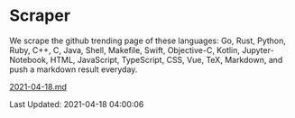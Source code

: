 # Scraper

We scrape the github trending page of these languages: Go, Rust, Python, Ruby, C++, C, Java, Shell, Makefile, Swift, Objective-C, Kotlin, Jupyter-Notebook, HTML, JavaScript, TypeScript, CSS, Vue, TeX, Markdown, and push a markdown result everyday.

[2021-04-18.md](https://github.com/yangwenmai/github-trending-backup/blob/master/2021-04-18.md)

Last Updated: 2021-04-18 04:00:06